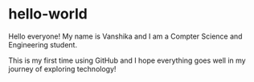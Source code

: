 # hello-world
Hello everyone!
My name is Vanshika and I am a Compter Science and Engineering student.

This is my first time using GitHub and I hope everything goes well in my journey of exploring technology!
